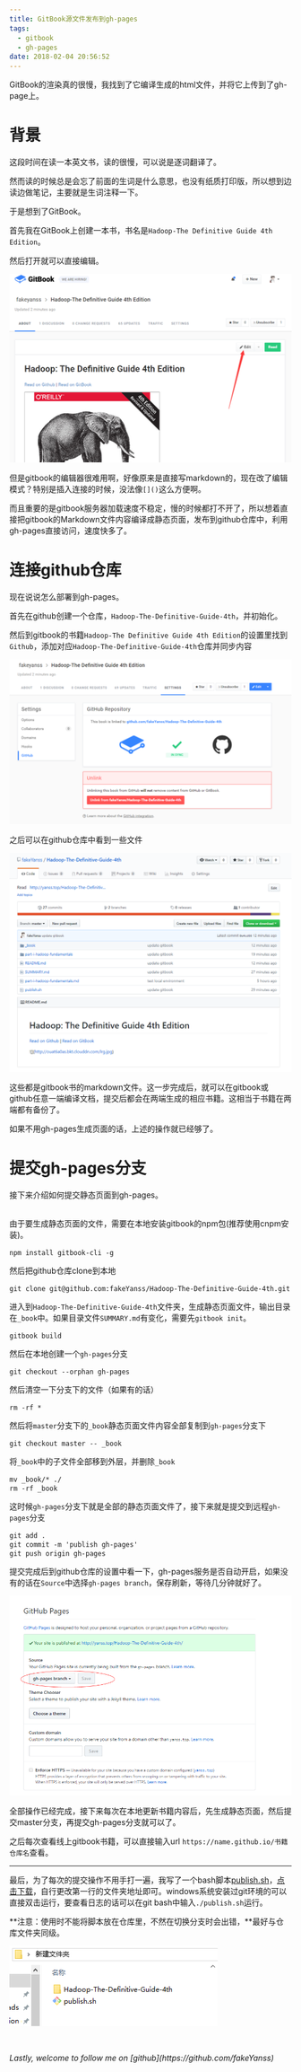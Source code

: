 ```yaml
---
title: GitBook源文件发布到gh-pages
tags:
  - gitbook
  - gh-pages
date: 2018-02-04 20:56:52
---
```

GitBook的渲染真的很慢，我找到了它编译生成的html文件，并将它上传到了gh-page上。
<!--more-->

# 背景

这段时间在读一本英文书，读的很慢，可以说是逐词翻译了。

然而读的时候总是会忘了前面的生词是什么意思，也没有纸质打印版，所以想到边读边做笔记，主要就是生词注释一下。

于是想到了GitBook。

首先我在GitBook上创建一本书，书名是`Hadoop-The Definitive Guide 4th Edition`。

然后打开就可以直接编辑。

![hadoopbook1](https://raw.githubusercontent.com/fakeYanss/imgplace/master/2019/hadoopbook1.png)

但是gitbook的编辑器很难用啊，好像原来是直接写markdown的，现在改了编辑模式？特别是插入连接的时候，没法像`[]()`这么方便啊。

而且重要的是gitbook服务器加载速度不稳定，慢的时候都打不开了，所以想着直接把gitbook的Markdown文件内容编译成静态页面，发布到github仓库中，利用gh-pages直接访问，速度快多了。

# 连接github仓库

现在说说怎么部署到gh-pages。


首先在github创建一个仓库，`Hadoop-The-Definitive-Guide-4th`，并初始化。

然后到gitbook的书籍`Hadoop-The Definitive Guide 4th Edition`的设置里找到`Github`，添加对应`Hadoop-The-Definitive-Guide-4th`仓库并同步内容

![hadoopbook2](https://raw.githubusercontent.com/fakeYanss/imgplace/master/2019/hadoopbook2.png)

之后可以在github仓库中看到一些文件

![hadoopbook3](https://raw.githubusercontent.com/fakeYanss/imgplace/master/2019/hadoopbook3.png)

这些都是gitbook书的markdown文件。这一步完成后，就可以在gitbook或github任意一端编译文档，提交后都会在两端生成的相应书籍。这相当于书籍在两端都有备份了。

如果不用gh-pages生成页面的话，上述的操作就已经够了。

# 提交gh-pages分支

接下来介绍如何提交静态页面到gh-pages。<br><br>

由于要生成静态页面的文件，需要在本地安装gitbook的npm包(推荐使用cnpm安装)。
```
npm install gitbook-cli -g
```
然后把github仓库clone到本地
```
git clone git@github.com:fakeYanss/Hadoop-The-Definitive-Guide-4th.git
```
进入到`Hadoop-The-Definitive-Guide-4th`文件夹，生成静态页面文件，输出目录在`_book`中。如果目录文件`SUMMARY.md`有变化，需要先`gitbook init`。
```
gitbook build
```
然后在本地创建一个`gh-pages`分支
```
git checkout --orphan gh-pages
```
然后清空一下分支下的文件（如果有的话）
```
rm -rf *
```
然后将`master`分支下的`_book`静态页面文件内容全部复制到`gh-pages`分支下
```
git checkout master -- _book
```
将`_book`中的子文件全部移到外层，并删除`_book`
```
mv _book/* ./
rm -rf _book
```
这时候`gh-pages`分支下就是全部的静态页面文件了，接下来就是提交到远程`gh-pages`分支
```
git add .
git commit -m 'publish gh-pages'
git push origin gh-pages
```
提交完成后到github仓库的设置中看一下，gh-pages服务是否自动开启，如果没有的话在`Source`中选择`gh-pages branch`，保存刷新，等待几分钟就好了。

![hadoopbook5](https://raw.githubusercontent.com/fakeYanss/imgplace/master/2019/hadoopbook5.png)

全部操作已经完成，接下来每次在本地更新书籍内容后，先生成静态页面，然后提交master分支，再提交gh-pages分支就可以了。

之后每次查看线上gitbook书籍，可以直接输入url `https://name.github.io/书籍仓库名`查看。

---

最后，为了每次的提交操作不用手打一遍，我写了一个bash脚本[publish.sh](https://github.com/fakeYanss/Hadoop-The-Definitive-Guide-4th/blob/master/publish.sh)，[点击下载](http://pic.yanss.top/publish.sh)，自行更改第一行的文件夹地址即可。windows系统安装过git环境的可以直接双击运行，要查看日志的话可以在git bash中输入`./publish.sh`运行。

**注意：使用时不能将脚本放在仓库里，不然在切换分支时会出错，**最好与仓库文件夹同级。

![hadoopbook4](https://raw.githubusercontent.com/fakeYanss/imgplace/master/2019/hadoopbook4.png)

<br>
<p id="div-border-top-red"><i>Lastly, welcome to follow me on [github](https://github.com/fakeYanss)</i></p>


